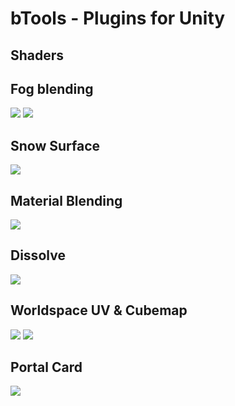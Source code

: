 # **bTools - Plugins for Unity**  

## Shaders

## **Fog blending**  
![](https://i.imgur.com/OeIrSRi.gif)
![](https://i.imgur.com/AOh0xNs.gif)

## **Snow Surface**  
![](https://i.imgur.com/LUYM2kq.gif)

## **Material Blending**  
![](https://i.imgur.com/VjcXfq7.gif)

## **Dissolve**  
![](https://i.imgur.com/kluccFu.gif)

## **Worldspace UV & Cubemap**  
![](https://i.imgur.com/3Adi2bU.gif)
![](https://i.imgur.com/hziRfLr.gif)

## **Portal Card**  
![](https://i.imgur.com/3W6iJf7.gif)
